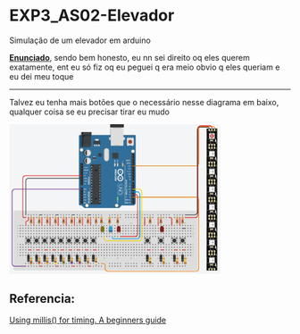 # EXP3_AS02-Elevador
Simulação de um elevador em arduino

**[Enunciado](https://raw.githubusercontent.com/Trabalhos-PUC-PR/EXP3_AS02-Elevador/main/ProjetoElevador.pdf)**, sendo bem honesto, eu nn sei direito oq eles querem exatamente, ent eu só fiz oq eu peguei q era meio obvio q eles queriam e eu dei meu toque

****
Talvez eu tenha mais botões que o necessário nesse diagrama em baixo, qualquer coisa se eu precisar tirar eu mudo  

<img src="https://github.com/Trabalhos-PUC-PR/EXP3_AS02-Elevador/blob/main/Diagrama.png" width="75%" height="75%">

## Referencia:
[Using millis() for timing. A beginners guide](https://forum.arduino.cc/t/using-millis-for-timing-a-beginners-guide/483573)
